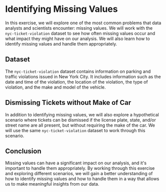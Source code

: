 

# Identifying Missing Values

In this exercise, we will explore one of the most common problems that data analysts and scientists encounter: missing values. We will work with the `nyc-ticket-violation` dataset to see how often missing values occur and what impact they might have on our analysis. We will also learn how to identify missing values and handle them appropriately.

## Dataset

The `nyc-ticket-violation` dataset contains information on parking and traffic violations issued in New York City. It includes information such as the date and time of the violation, the location of the violation, the type of violation, and the make and model of the vehicle.

## Dismissing Tickets without Make of Car

In addition to identifying missing values, we will also explore a hypothetical scenario where tickets can be dismissed if the license plate, state, and/or street name are all present, but without requiring the make of the car. We will use the same `nyc-ticket-violation` dataset to work through this scenario.

## Conclusion

Missing values can have a significant impact on our analysis, and it's important to handle them appropriately. By working through this exercise and exploring different scenarios, we will gain a better understanding of how to identify missing values and how to handle them in a way that allows us to make meaningful insights from our data.
